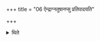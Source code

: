 +++
title = "06 ऐन्द्राग्नतुषानप्सु प्रतिपादयति"

+++

<details><summary>थिते</summary>

6. He throws the chaff of the rice-grains in connection with the sacrificial bread for Indra-Agni, into water.
</details>
